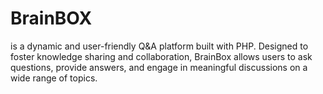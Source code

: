 # BrainBOX
 
is a dynamic and user-friendly Q&A platform built with PHP. Designed to foster knowledge sharing and collaboration, BrainBox allows users to ask questions, provide answers, and engage in meaningful discussions on a wide range of topics.
